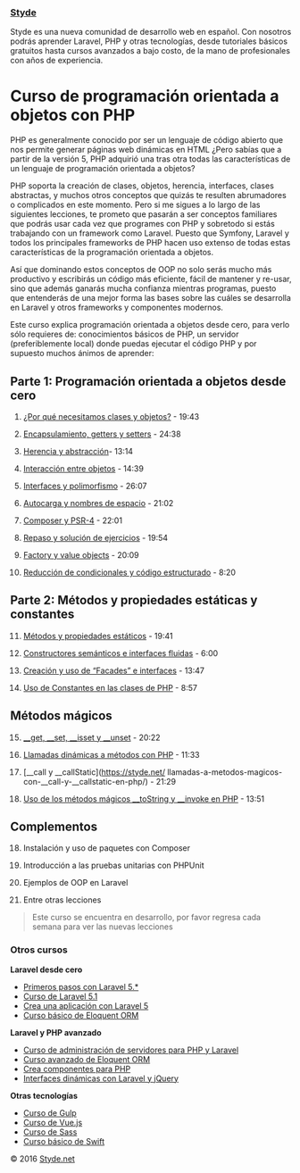 ### [Styde](https://styde.net/)

Styde es una nueva comunidad de desarrollo web en español. Con nosotros podrás aprender Laravel, PHP y otras tecnologías, desde tutoriales básicos gratuitos hasta cursos avanzados a bajo costo, de la mano de profesionales con años de experiencia.

# Curso de programación orientada a objetos con PHP

PHP es generalmente conocido por ser un lenguaje de código abierto que nos permite generar páginas web dinámicas en HTML ¿Pero sabías que a partir de la versión 5, PHP adquirió una tras otra todas las características de un lenguaje de programación orientada a objetos?

PHP soporta la creación de clases, objetos, herencia, interfaces, clases abstractas, y muchos otros conceptos que quizás te resulten abrumadores o complicados en este momento. Pero si me sigues a lo largo de las siguientes lecciones, te prometo que pasarán a ser conceptos familiares que podrás usar cada vez que programes con PHP y sobretodo si estás trabajando con un framework como Laravel. Puesto que Symfony, Laravel y todos los principales frameworks de PHP hacen uso extenso de todas estas características de la programación orientada a objetos.

Así que dominando estos conceptos de OOP no solo serás mucho más productivo y escribirás un código más eficiente, fácil de mantener y re-usar, sino que además ganarás mucha confianza mientras programas, puesto que entenderás de una mejor forma las bases sobre las cuáles se desarrolla en Laravel y otros frameworks y componentes modernos.

Este curso explica programación orientada a objetos desde cero, para verlo sólo requieres de: conocimientos básicos de PHP, un servidor (preferiblemente local) donde puedas ejecutar el código PHP y por supuesto muchos ánimos de aprender:

## Parte 1: Programación orientada a objetos desde cero

1. [¿Por qué necesitamos clases y objetos?](https://styde.net/por-que-necesitamos-clases-y-objetos-php/) - 19:43

2. [Encapsulamiento, getters y setters](https://styde.net/encapsulamiento-y-uso-de-getters-y-setters-en-php/) - 24:38

3. [Herencia y abstracción](https://styde.net/herencia-y-abstraccion-con-php/)- 13:14

4. [Interacción entre objetos](https://styde.net/interaccion-entre-objetos/) - 14:39

5. [Interfaces y polimorfismo](https://styde.net/interfaces-y-polimorfismo/) - 26:07

6. [Autocarga y nombres de espacio](https://styde.net/autoload-namespaces-php/) - 21:02

7. [Composer y PSR-4](https://styde.net/autocarga-de-clases-con-composer-y-psr-4/) - 22:01

8. [Repaso y solución de ejercicios](https://styde.net/repaso-y-solucion-a-los-ejercicios/) - 19:54

9. [Factory y value objects](https://styde.net/patron-factory-y-value-objects-oop/) - 20:09

10. [Reducción de condicionales y código estructurado](https://styde.net/reduccion-de-uso-de-condicionales-if-y-sentencias-switch/) - 8:20

## Parte 2: Métodos y propiedades estáticas y constantes

11. [Métodos y propiedades estáticos](https://styde.net/propiedades-y-metodos-estaticos/) - 19:41

12. [Constructores semánticos e interfaces fluidas](https://styde.net/named-constructors-and-fluent-interfaces/) - 6:00

13. [Creación y uso de “Facades” e interfaces](https://styde.net/que-son-los-facades-y-como-implementarlos-en-tu-proyecto/) - 13:47

14. [Uso de Constantes en las clases de PHP](https://styde.net/como-declarar-y-usar-constantes-de-clases/) - 8:57

## Métodos mágicos

15. [__get, __set, __isset y __unset](https://styde.net/uso-de-los-metodos-magicos-__get-__set-__isset-y-__unset-con-php/) - 20:22

16. [Llamadas dinámicas a métodos con PHP](https://styde.net/llamadas-dinamicas-a-metodos-con-php/) - 11:33

17. [__call y __callStatic](https://styde.net/ llamadas-a-metodos-magicos-con-__call-y-__callstatic-en-php/) -
21:29

18. [Uso de los métodos mágicos __toString y __invoke en PHP](https://styde.net/uso-de-los-metodos-magicos-__tostring-y-__invoke-en-php/) - 13:51

## Complementos
18. Instalación y uso de paquetes con Composer

19. Introducción a las pruebas unitarias con PHPUnit

20. Ejemplos de OOP en Laravel

21. Entre otras lecciones


> Este curso se encuentra en desarrollo, por favor regresa cada semana para ver las nuevas lecciones


### Otros cursos

**Laravel desde cero**
 -   [Primeros pasos con Laravel 5.*](https://styde.net/curso-primeros-pasos-con-laravel-5/)
 -   [Curso de Laravel 5.1](https://styde.net/curso-introductorio-laravel-5-1/)
 -   [Crea una aplicación con Laravel 5](https://styde.net/curso-crea-aplicaciones-con-laravel-5/)
 -   [Curso básico de Eloquent ORM](https://styde.net/curso-basico-de-eloquent-orm-con-laravel-5-1/)


**Laravel y PHP avanzado**
 -   [Curso de administración de servidores para PHP y Laravel](https://styde.net/curso-configuracion-administracion-de-servidores-php-laravel/)
 -   [Curso avanzado de Eloquent ORM](https://styde.net/curso-avanzado-de-eloquent-orm/)
 -   [Crea componentes para PHP](https://styde.net/curso-crea-componentes-para-php-y-laravel/)
 -   [Interfaces dinámicas con Laravel y jQuery](https://styde.net/curso-de-interfaces-dinamicas-con-laravel-y-jquery/)

**Otras tecnologías**
-   [Curso de Gulp](https://styde.net/curso-gulp-y-herramientas-de-automatizacion/)
-   [Curso de Vue.js](https://styde.net/curso-de-vue-js/)
-	[Curso de Sass](https://styde.net/curso-de-sass/)
-	[Curso básico de Swift](https://styde.net/curso-basico-de-swift/)

© 2016 [Styde.net](https://styde.net/)
